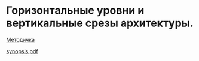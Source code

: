 # Горизонтальные уровни и вертикальные срезы архитектуры.

[Методичка](https://gbcdn.mrgcdn.ru/uploads/asset/4646406/attachment/1f4089ae52752eaf0345f5150a1fe354.pdf)

[synopsis pdf](https://cloud.mail.ru/public/gUP9/Tu8k4wzh9)
